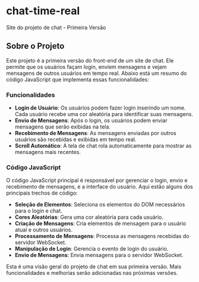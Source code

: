 # chat-time-real

Site do projeto de chat - Primeira Versão

## Sobre o Projeto

Este projeto é a primeira versão do front-end de um site de chat. Ele permite que os usuários façam login, enviem mensagens e vejam mensagens de outros usuários em tempo real. Abaixo está um resumo do código JavaScript que implementa essas funcionalidades:

### Funcionalidades

- **Login de Usuário**: Os usuários podem fazer login inserindo um nome. Cada usuário recebe uma cor aleatória para identificar suas mensagens.
- **Envio de Mensagens**: Após o login, os usuários podem enviar mensagens que serão exibidas na tela.
- **Recebimento de Mensagens**: As mensagens enviadas por outros usuários são recebidas e exibidas em tempo real.
- **Scroll Automático**: A tela de chat rola automaticamente para mostrar as mensagens mais recentes.

### Código JavaScript

O código JavaScript principal é responsável por gerenciar o login, envio e recebimento de mensagens, e a interface do usuário. Aqui estão alguns dos principais trechos de código:

- **Seleção de Elementos**: Seleciona os elementos do DOM necessários para o login e chat.
- **Cores Aleatórias**: Gera uma cor aleatória para cada usuário.
- **Criação de Mensagens**: Cria elementos de mensagem para o usuário atual e outros usuários.
- **Processamento de Mensagens**: Processa as mensagens recebidas do servidor WebSocket.
- **Manipulação de Login**: Gerencia o evento de login do usuário.
- **Envio de Mensagens**: Envia mensagens para o servidor WebSocket.

Esta é uma visão geral do projeto de chat em sua primeira versão. Mais funcionalidades e melhorias serão adicionadas nas próximas versões.
